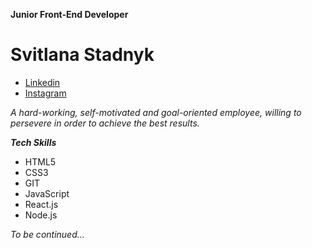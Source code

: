 **Junior Front-End Developer**
# Svitlana Stadnyk

* [Linkedin](https://www.linkedin.com/in/svitlana-stadnyk/)
* [Instagram](https://www.instagram.com/lanastadnyk)

*A hard-working, self-motivated and goal-oriented employee, willing to persevere in order to achieve the best results.*

***Tech Skills***
* HTML5
* CSS3
* GIT
* JavaScript
* React.js
* Node.js

*To be continued...*